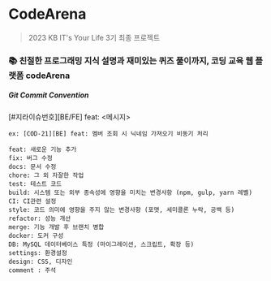 # CodeArena

> 2023 KB IT's Your Life 3기 최종 프로젝트

### 📚 친절한 프로그래밍 지식 설명과 재미있는 퀴즈 풀이까지, 코딩 교육 웹 플랫폼 codeArena

##### Git Commit Convention
[#지라이슈번호][BE/FE] feat: <메시지>

```
ex: [COD-21][BE] feat: 멤버 조회 시 닉네임 가져오기 비동기 처리

feat: 새로운 기능 추가
fix: 버그 수정
docs: 문서 수정
chore: 그 외 자잘한 작업
test: 테스트 코드
build: 시스템 또는 외부 종속성에 영향을 미치는 변경사항 (npm, gulp, yarn 레벨)
CI: CI관련 설정
style: 코드 의미에 영향을 주지 않는 변경사항 (포맷, 세미콜론 누락, 공백 등)
refactor: 성능 개선
merge: 기능 개발 후 브랜치 병합
docker: 도커 구성
DB: MySQL 데이터베이스 특정 (마이그레이션, 스크립트, 확장 등)
settings: 환경설정
design: CSS, 디자인
comment : 주석

```


